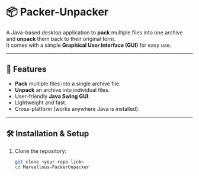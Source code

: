# 📦 Packer-Unpacker

A Java-based desktop application to **pack** multiple files into one archive and **unpack** them back to their original form.  
It comes with a simple **Graphical User Interface (GUI)** for easy use.

---

## 🚀 Features
- **Pack** multiple files into a single archive file.
- **Unpack** an archive into individual files.
- User-friendly **Java Swing GUI**.
- Lightweight and fast.
- Cross-platform (works anywhere Java is installed).

---

## 🛠️ Installation & Setup
1. Clone the repository:
   ```bash
   git clone <your-repo-link>
   cd Marvellous-PackerUnpacker
